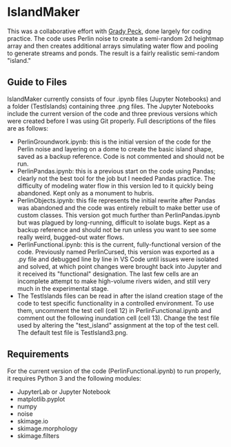 # IslandMaker

This was a collaborative effort with [Grady Peck](https://github.com/GradyPeck), done largely for coding practice. The code uses Perlin noise to create a semi-random 2d heightmap array and then creates additional arrays simulating water flow and pooling to generate streams and ponds. The result is a fairly realistic semi-random "island."

## Guide to Files

IslandMaker currently consists of four .ipynb files (Jupyter Notebooks) and a folder (TestIslands) containing three .png files. The Jupyter Notebooks include the current version of the code and three previous versions which were created before I was using Git properly. Full descriptions of the files are as follows:
- PerlinGroundwork.ipynb: this is the initial version of the code for the Perlin noise and layering on a dome to create the basic island shape, saved as a backup reference. Code is not commented and should not be run. 
- PerlinPandas.ipynb: this is a previous start on the code using Pandas; clearly not the best tool for the job but I needed Pandas practice. The difficulty of modeling water flow in this version led to it quickly being abandoned. Kept only as a monument to hubris. 
- PerlinObjects.ipynb: this file represents the initial rewrite after Pandas was abandoned and the code was entirely rebuilt to make better use of custom classes. This version got much further than PerlinPandas.ipynb but was plagued by long-running, difficult to isolate bugs. Kept as a backup reference and should not be run unless you want to see some really weird, bugged-out water flows. 
- PerlinFunctional.ipynb: this is the current, fully-functional version of the code. Previously named PerlinCursed, this version was exported as a .py file and debugged line by line in VS Code until issues were isolated and solved, at which point changes were brought back into Jupyter and it received its "functional" designation. The last few cells are an incomplete attempt to make high-volume rivers widen, and still very much in the experimental stage. 
- The TestIslands files can be read in after the island creation stage of the code to test specific functionality in a controlled environment. To use them, uncomment the test cell (cell 12) in PerlinFunctional.ipynb and comment out the following inundation cell (cell 13). Change the test file used by altering the "test_island" assignment at the top of the test cell. The default test file is TestIsland3.png. 

## Requirements

For the current version of the code (PerlinFunctional.ipynb) to run properly, it requires Python 3 and the following modules:
- JupyterLab or Jupyter Notebook
- matplotlib.pyplot
- numpy
- noise
- skimage.io
- skimage.morphology
- skimage.filters
